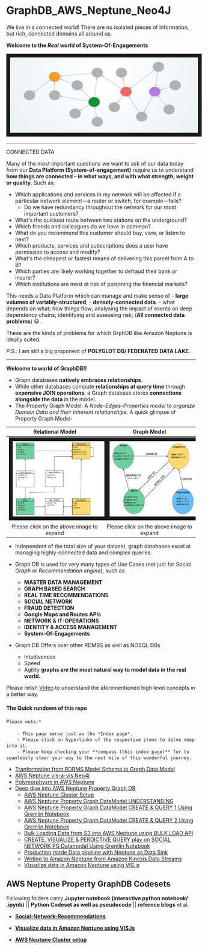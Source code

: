 # GraphDB_AWS_Neptune_Neo4J

We live in a connected world! There are no isolated pieces of information, but rich, connected domains all around us.

**Welcome to the *Real world* of System-Of-Engagements**

<img src="img/graph_data_modeling.jpg" width="500" height="200" border="10">

***
CONNECTED DATA

Many of the most important questions we want to ask of our data today from our **Data Platform (System-of-engagement)** require us to understand **how things are connected – in what ways, and with what strength, weight or quality**. Such as:

- Which applications and services in my network will be affected if a particular network element—a router or switch, for example—fails?
     - Do we have redundancy throughout the network for our most important customers?
- What's the quickest route between two stations on the underground?
- Which friends and colleagues do we have in common?
- What do you recommend this customer should buy, view, or listen to next?
- Which products, services and subscriptions does a user have permission to access and modify?
- What's the cheapest or fastest means of delivering this parcel from A to B?
- Which parties are likely working together to defraud their bank or insurer?
- Which institutions are most at risk of poisoning the financial markets?

This needs a Data Platform which can manage and make sense of 
     - **large volumes of variably-structured**, 
     - **densely-connected data**. 
     - what depends on what; how things flow;  analysing the impact of events on deep dependency chains;  identifying and assessing risk; (**All connected data problems**) :smiley: .
     
These are the kinds of problems for which GrphDB like Amazon Neptune is ideally suited. 

P.S.: I am still a big proponent of **POLYGLOT DB/ FEDERATED DATA LAKE**.
***



**Welcome to world of GraphDB!!**


- Graph databases **natively embraces relationships**. 
- While other databases compute **relationships at query time** through **expensive JOIN operations**, a Graph database stores **connections alongside the data** in the model.
- The Property Graph Model: A *Node-Edges-Properties model* to *organize Domain Data and their inherent relationships*. A quick glimpse of Property Graph Model- 
  
|Relational Model | Graph Model|
| :--: | :--: |
|<img src="img/relational_org_chart.jpg" width="500" height="200" border="10">|<img src="img/graph_org_chart.jpg" width="500" height="200" border="10">|
|Please click on the above image to expand|Please click on the above image to expand|   

- Independent of the total size of your dataset, graph databases excel at managing highly-connected data and complex queries.
- Graph DB is used for very many types of Use Cases (*not* just for *Social Graph* or *Recommendation engine*), such as 
	- **MASTER DATA MANAGEMENT**
	- **GRAPH BASED SEARCH**
	- **REAL TIME RECOMMENDATIONS**
	- **SOCIAL NETWORK**
	- **FRAUD DETECTION**
	- **Google Maps and Routes APIs**
	- **NETWORK & IT-OPERATIONS**
	- **IDENTITY & ACCESS MANAGEMENT**
	- **System-Of-Engagements**

- Graph DB Offers over other RDMBS as well as NOSQL DBs
	- Intuitiveness
	- Speed
	- Agility
**graphs are the most natural way to model data in the real world.**

Please relish [Video](https://www.youtube.com/watch?v=JaATpaGDNh4) to understand the aforementioned high level concepts in a better way.


#### The Quick rundown of this repo
```
Please note:* 

 	- This page serve just as the *Index page*.
	- Please click on hyperlinks of the respective items to delve deep into it.
	- Please keep checking your **compass (this index page)** for to seamlessly steer your way to the next mile of this wonderful journey.
```
 
- [Tranformation from RDBMS Model Schema to Graph Data Model](README%20-Data%20Model%20Transformation.md)
- [AWS Neptune vis-a-vis Neo4j](README%20-AWS%20Neptune%20%26%20Neo4j.md)
- [Polymorphysm in AWS Neptune](README%20-Polymorphysm%20in%20AWS%20Neptune.md)
- [Deep dive into AWS Neptune Property Graph DB](README.md)
	- [AWS Neptune Cluster Setup]()
	- [AWS Neptune Property Graph DataModel UNDERSTANDING](/notebook/02-Labelled-Property-Graph.ipynb)
	- [AWS Neptune Property Graph DataModel CREATE & QUERY 1 Using Gremlin Notebook](/notebook/PG-Data-model-Query-1.ipynb)
	- [AWS Neptune Property Graph DataModel CREATE & QUERY 2 Using Gremlin Notebook](/notebook/PG-Data-model-Query-2.ipynb)
	- [Bulk Loading Data from S3 into AWS Neptune using BULK LOAD API]()
	- [CREATE, VISUALIZE & PERDICTIVE QUERY play on SOCIAL NETWORK PG Datamodel Using Gremlin Notebook](/notebook/03-CREATE-QUERY-VISUALIZE-Social-Network-Recommendations.ipynb)
	- [Production garde Data pipeline with Neptune as Data Sink](README%20-Production%20garde%20Data%20pipeline%20with%20Neptune%20as%20Data%20Sink.md)
	- [Writing to Amazon Neptune from Amazon Kinesis Data Streams]()
	- [Visualize data in Amazon Neptune using VIS.js](https://github.com/DeepHiveMind/AWS_GraphDB_AWS-API-GW_AWS-Lambda_Visualization_Pipeline)


## AWS Neptune Property GraphDB Codesets
Following folders carry **Jupyter notebook (interactive python notebook/ .ipynb)** || **Python Codeset as well as pseudocode** ||  **refernce blogs** et al.

- **[Social-Network-Recommendations](/notebook/03-CREATE-QUERY-VISUALIZE-Social-Network-Recommendations.ipynb)**
  

- **[Visualize data in Amazon Neptune using VIS.js](https://github.com/DeepHiveMind/AWS_GraphDB_AWS-API-GW_AWS-Lambda_Visualization_Pipeline)**

- **[AWS Neptune Cluster setup](neptune)** 
